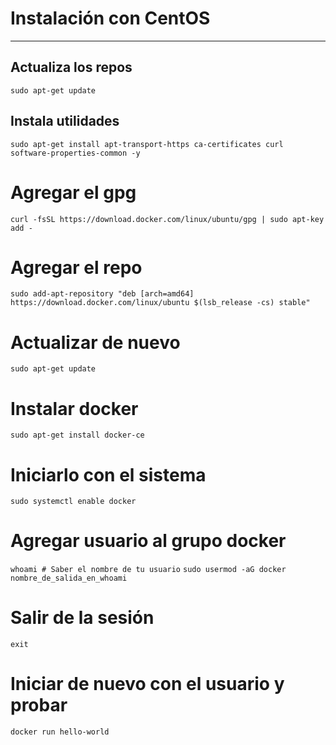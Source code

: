 # Instalación con CentOS
---

## Actualiza los repos

`sudo apt-get update`

## Instala utilidades

`sudo apt-get install apt-transport-https ca-certificates curl software-properties-common -y`

# Agregar el gpg 

`curl -fsSL https://download.docker.com/linux/ubuntu/gpg | sudo apt-key add -`

# Agregar el repo

`sudo add-apt-repository "deb [arch=amd64] https://download.docker.com/linux/ubuntu $(lsb_release -cs) stable"`

# Actualizar de nuevo

`sudo apt-get update`

# Instalar docker

`sudo apt-get install docker-ce`

# Iniciarlo con el sistema

`sudo systemctl enable docker`

# Agregar usuario al grupo docker 

`whoami # Saber el nombre de tu usuario`
`sudo usermod -aG docker nombre_de_salida_en_whoami`

# Salir de la sesión

`exit`

# Iniciar de nuevo con el usuario y probar 

`docker run hello-world`
